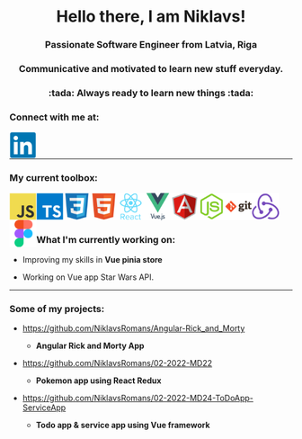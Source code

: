 <h1 align="center">Hello there, I am Niklavs! </h1>

<h3 align="center">Passionate Software Engineer from Latvia, Riga </h3>
<h3 align="center">Communicative and motivated to learn new stuff everyday.</h3>
<h3 align="center">:tada: Always ready to learn new things :tada:</h3>

<h3>Connect with me at: </h3>
<a href="https://www.linkedin.com/in/niklavsromans/"><img src="https://github.com/devicons/devicon/blob/master/icons/linkedin/linkedin-original.svg" align="left" height="48" width="48" ></a>

<br/>
<br/>

---

<h3> My current toolbox: </h3>
<a href="url"><img src="https://github.com/devicons/devicon/blob/master/icons/javascript/javascript-original.svg" align="left" height="48" width="48" ></a>
<a href="url"><img src="https://github.com/devicons/devicon/blob/master/icons/typescript/typescript-original.svg" align="left" height="48" width="48" ></a>
<a href="url"><img src="https://github.com/devicons/devicon/blob/master/icons/css3/css3-original.svg" align="left" height="48" width="48" ></a>
<a href="url"><img src="https://github.com/devicons/devicon/blob/master/icons/html5/html5-original.svg" align="left" height="48" width="48" ></a>
<a href="url"><img src="https://github.com/devicons/devicon/blob/master/icons/react/react-original-wordmark.svg" align="left" height="48" width="48" ></a>
<a href="url"><img src="https://github.com/devicons/devicon/blob/master/icons/vuejs/vuejs-original-wordmark.svg" align="left" height="48" width="48" ></a>
<a href="url"><img src="https://github.com/devicons/devicon/blob/master/icons/angularjs/angularjs-original.svg" align="left" height="48" width="48" ></a>
<a href="url"><img src="https://github.com/devicons/devicon/blob/master/icons/nodejs/nodejs-original.svg" align="left" height="48" width="48" ></a>
<a href="url"><img src="https://github.com/devicons/devicon/blob/master/icons/git/git-original-wordmark.svg" align="left" height="48" width="48" ></a>
<a href="url"><img src="https://github.com/devicons/devicon/blob/master/icons/redux/redux-original.svg" align="left" height="48" width="48" ></a>
<a href="url"><img src="https://github.com/devicons/devicon/blob/master/icons/figma/figma-original.svg" align="left" height="48" width="48" ></a>

</br>
</br>
</br>

<h3>What I'm currently working on:</h3>

- <p>Improving my skills in <strong>Vue pinia store</strong></p>
- <p>Working on Vue app Star Wars API.<p>

---

<h3>Some of my projects:</h3>

- https://github.com/NiklavsRomans/Angular-Rick_and_Morty
   - <strong>Angular Rick and Morty App</strong>
  
- https://github.com/NiklavsRomans/02-2022-MD22
   - <strong>Pokemon app using React Redux</strong>
  
- https://github.com/NiklavsRomans/02-2022-MD24-ToDoApp-ServiceApp
   - <strong>Todo app & service app using Vue framework</strong>


